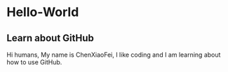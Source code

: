 # Hello-World
Learn about GitHub
------------------------
Hi humans,
  My name is ChenXiaoFei, I like coding and I am learning about how to use GitHub.
